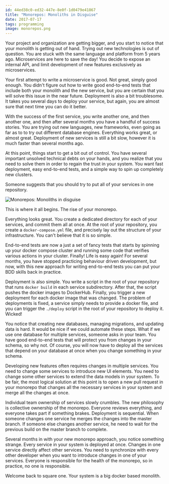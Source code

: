 ```yaml
---
id: 44ed38c0-ed32-447e-8e0f-1d0479e41867
title: "Monorepos: Monoliths in Disguise"
date: 2017-07-17
tags: programming
image: monorepos.png
---
```


Your project and organization are getting bigger, and you start to notice that
your monolith is getting out of hand. Trying out new technologies is out of
question. You are stuck with the same language and platform from 5 years ago.
Microservices are here to save the day! You decide to expose an internal API,
and limit development of new features exclusively as microservices.

Your first attempt to write a microservice is good. Not great, simply good
enough. You didn't figure out how to write good end-to-end tests that
include both your monolith and the new service, but you are certain that you
will solve this issue in the near future. Deployment is also a bit troublesome.
It takes you several days to deploy your service, but again, you are almost sure
that next time you can do it better.

With the success of the first service, you write another one, and then another
one, and then after several months you have a handful of success stories. You
are trying out new languages, new frameworks, even going as far as to to try out
different database engines. Everything works great, or almost great. Deployment
of new services is still a bit slow, however it is much faster than several
months ago.

At this point, things start to get a bit out of control. You have several important
unsolved technical debts on your hands, and you realize that you need to solve
them in order to regain the trust in your system. You want fast deployment, easy
end-to-end tests, and a simple way to spin up completely new clusters.

Someone suggests that you should try to put all of your services in one repository.

![Monorepos: Monoliths in disguise](images/monorepos.png)

This is where it all begins. The rise of your monorepo.

Everything looks great. You create a dedicated directory for each of your
services, and commit them all at once. At the root of your repository, you
create a `docker-compose.yml` file, and precisely lay out the structure of your
infrastructure. You can't believe that it is so simple.

End-to-end tests are now a just a set of fancy tests that starts by spinning up
your docker compose cluster and running some code that verifies various actions
in your cluster. Finally! Life is easy again! For several months, you have
stopped practicing behaviour driven development, but now, with this new approach
for writing end-to-end tests you can put your BDD skills back in practice.

Deployment is also simple. You write a script in the root of your repository
that runs `docker build` in each service subdirectory. After that, the script
pushes the docker images to DockerHub. Finally, you trigger a new deployment for
each docker image that was changed. The problem of deployments is fixed, a
service simply needs to provide a docker file, and you can trigger the `./deploy`
script in the root of your repository to deploy it. Wicked!

You notice that creating new databases, managing migrations, and updating data
is hard. It would be nice if we could automate these steps. What if we use one
database for multiple services, someone asks in your team. You have good
end-to-end tests that will protect you from changes in your schema, so why not.
Of course, you will now have to deploy all the services that depend
on your database at once when you change something in your schema.

Developing new features often requires changes in multiple services. You need to
change some services to introduce new UI elements. You need to change
some other services to extend the data models in your system. To be fair, the
most logical solution at this point is to open a new pull request in your
monorepo that changes all the necessary services in your system and merge all
the changes at once.

Individual team ownership of services slowly crumbles. The new philosophy is
collective ownership of the monorepo. Everyone reviews everything, and everyone
takes part if something brakes. Deployment is sequential. When someone changes
one service he merges the changes into the master branch. If someone else
changes another service, he need to wait for the previous build on the master
branch to complete.

Several months in with your new monorepo approach, you notice something strange.
Every service in your system is deployed at once. Changes in one service
directly affect other services. You need to synchronize with every other
developer when you want to introduce changes in one of your services. Everyone
is responsible for the health of the monorepo, so in practice, no one is
responsible.

Welcome back to square one. Your system is a big docker based monolith.
